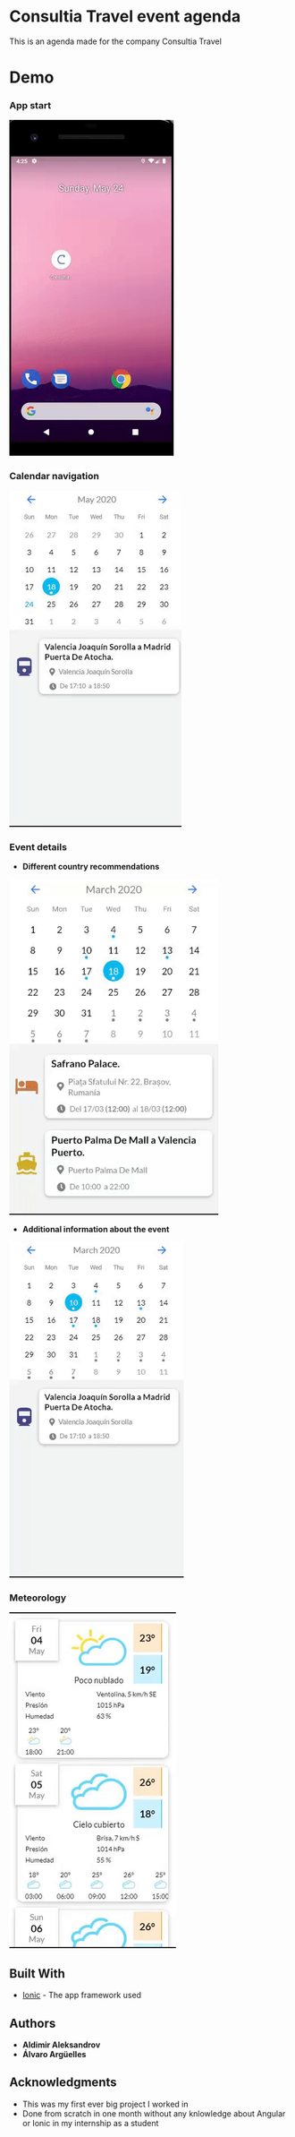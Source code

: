 # Consultia Travel event agenda
This is an agenda made for the company Consultia Travel

# Demo

### App start
![](app-start.gif)

### Calendar navigation
![](navigation.gif)

### Event details
* **Different country recommendations**

![](recommendation.gif)

* **Additional information about the event**

![](tickets.gif)

### Meteorology
![](meteo.gif)

## Built With

* [Ionic](https://ionicframework.com/docs) - The app framework used

## Authors

* **Aldimir Aleksandrov**
* **Álvaro Argüelles**

## Acknowledgments

* This was my first ever big project I worked in
* Done from scratch in one month without any knlowledge about Angular or Ionic in my internship as a student

